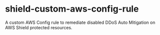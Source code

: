 # shield-custom-aws-config-rule
A custom AWS Config rule to remediate disabled DDoS Auto Mitigation on AWS Shield protected resources.
